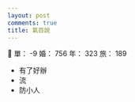 ```yaml
---
layout: post
comments: true
title: 氣百說
---
```


:couple: 單： -9 婚： 756 年： 323 旅： 189

- 有了好辦
- 流
- 防小人
